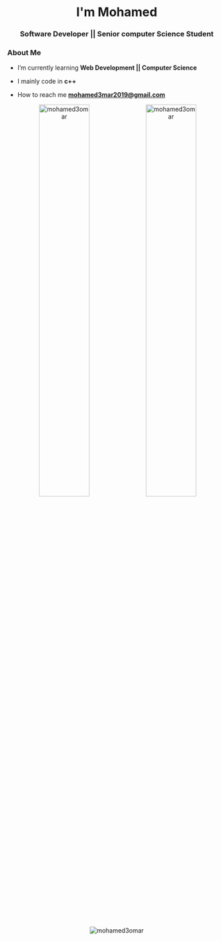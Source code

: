 <h1 align="center"> I'm Mohamed </h1>
<h3 align="center">Software Developer || Senior computer Science Student</h3>


###  About Me



-  I’m currently learning **Web Development || Computer Science**

-  I mainly code in **c++**  

-  How to reach me **mohamed3mar2019@gmail.com**





<p align="center">
  &nbsp;<img width="48%" src="https://github-readme-stats.vercel.app/api?username=mohamed3omar&show_icons=true&locale=en&theme=radical" alt="mohamed3omar" />
  <img width="48%" src="https://github-readme-streak-stats.herokuapp.com/?user=mohamed3omar&theme=radical" alt="mohamed3omar" />
</p>

<p align="center"><img src="https://github-readme-stats.vercel.app/api/top-langs?username=mohamed3omar&show_icons=true&locale=en&layout=compact&theme=radical" alt="mohamed3omar" /></p>





